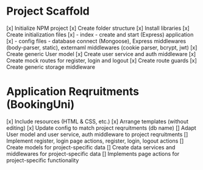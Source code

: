 # Project Scaffold

[x] Initialize NPM project
[x] Create folder structure
[x] Install libraries
[x] Create initialization files
[x] - index - create and start (Express) application
[x] - config files - database connect (Mongoose), Express middlewares (body-parser, static),
externaml middlewares (cookie parser, bcrypt, jwt)
[x] Create generic User model
[x] Create user service and auth middleware
[x] Create mock routes for register, login and logout
[x] Create route guards
[x] Create generic storage middleware

# Application Reqruitments (BookingUni)
[x] Include resources (HTML & CSS, etc.)
[x] Arrange templates (without editing)
[x] Update config to match project reqruitments (db name)
[] Adapt User model and user service, auth middleware to project reqruitments
[] Implement register, login page actions, register, login, logout actions
[] Create models for project-specific data
[] Create data services and middlewares for project-specific data
[] Implements page actions for project-specific functionality
